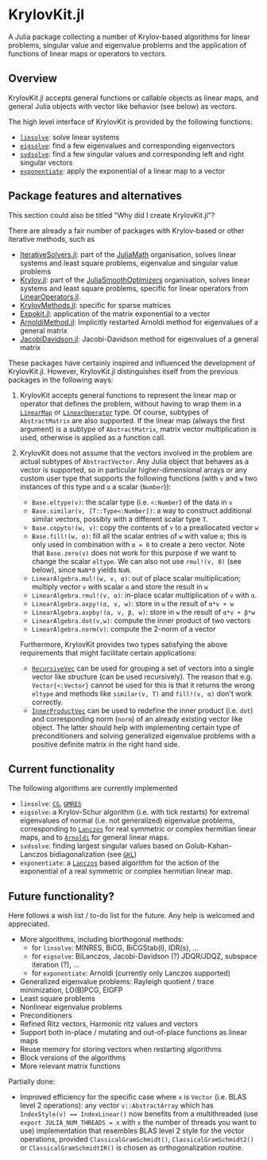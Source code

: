 # KrylovKit.jl

A Julia package collecting a number of Krylov-based algorithms for linear problems, singular
value and eigenvalue problems and the application of functions of linear maps or operators
to vectors.

## Overview
KrylovKit.jl accepts general functions or callable objects as linear maps, and general Julia
objects with vector like behavior (see below) as vectors.

The high level interface of KrylovKit is provided by the following functions:
*   [`linsolve`](@ref): solve linear systems
*   [`eigsolve`](@ref): find a few eigenvalues and corresponding eigenvectors
*   [`svdsolve`](@ref): find a few singular values and corresponding left and right singular vectors
*   [`exponentiate`](@ref): apply the exponential of a linear map to a vector

## Package features and alternatives
This section could also be titled "Why did I create KrylovKit.jl"?

There are already a fair number of packages with Krylov-based or other iterative methods, such as
*   [IterativeSolvers.jl](https://github.com/JuliaMath/IterativeSolvers.jl): part of the
    [JuliaMath](https://github.com/JuliaMath) organisation, solves linear systems and least
    square problems, eigenvalue and singular value problems
*   [Krylov.jl](https://github.com/JuliaSmoothOptimizers/Krylov.jl): part of the
    [JuliaSmoothOptimizers](https://github.com/JuliaSmoothOptimizers) organisation, solves
    linear systems and least square problems, specific for linear operators from
    [LinearOperators.jl](https://github.com/JuliaSmoothOptimizers/LinearOperators.jl).
*   [KrylovMethods.jl](https://github.com/lruthotto/KrylovMethods.jl): specific for sparse matrices
*   [Expokit.jl](https://github.com/acroy/Expokit.jl): application of the matrix exponential to a vector
*   [ArnoldiMethod.jl](https://github.com/haampie/ArnoldiMethod.jl): Implicitly restarted Arnoldi method for eigenvalues of a general matrix
*   [JacobiDavidson.jl](https://github.com/haampie/JacobiDavidson.jl): Jacobi-Davidson method for eigenvalues of a general matrix

These packages have certainly inspired and influenced the development of KrylovKit.jl. However,
KrylovKit.jl distinguishes itself from the previous packages in the following ways:

1.  KrylovKit accepts general functions to represent the linear map or operator that defines
    the problem, without having to wrap them in a [`LinearMap`](https://github.com/Jutho/LinearMaps.jl)
    or [`LinearOperator`](https://github.com/JuliaSmoothOptimizers/LinearOperators.jl) type.
    Of course, subtypes of `AbstractMatrix` are also supported. If the linear map (always the first
    argument) is a subtype of `AbstractMatrix`, matrix vector multiplication is used, otherwise
    is applied as a function call.

2.  KrylovKit does not assume that the vectors involved in the problem are actual subtypes of
    `AbstractVector`. Any Julia object that behaves as a vector is supported, so in particular
    higher-dimensional arrays or any custom user type that supports the following functions
    (with `v` and `w` two instances of this type and `α` a scalar (`Number`)):
    *   `Base.eltype(v)`: the scalar type (i.e. `<:Number`) of the data in `v`
    *   `Base.similar(v, [T::Type<:Number])`: a way to construct additional similar vectors,
        possibly with a different scalar type `T`.
    *   `Base.copyto!(w, v)`: copy the contents of `v` to a preallocated vector `w`
    *   `Base.fill!(w, α)`: fill all the scalar entries of `w` with value `α`; this is only
        used in combination with `α = 0` to create a zero vector. Note that `Base.zero(v)` does
        not work for this purpose if we want to change the scalar `eltype`. We can also not
        use `rmul!(v, 0)` (see below), since `NaN*0` yields `NaN`.
    *   `LinearAlgebra.mul!(w, v, α)`: out of place scalar multiplication; multiply
        vector `v` with scalar `α` and store the result in `w`
    *   `LinearAlgebra.rmul!(v, α)`: in-place scalar multiplication of `v` with `α`.
    *   `LinearAlgebra.axpy!(α, v, w)`: store in `w` the result of `α*v + w`
    *   `LinearAlgebra.axpby!(α, v, β, w)`: store in `w` the result of `α*v + β*w`
    *   `LinearAlgebra.dot(v,w)`: compute the inner product of two vectors
    *   `LinearAlgebra.norm(v)`: compute the 2-norm of a vector

    Furthermore, KrylovKit provides two types satisfying the above requirements that might
    facilitate certain applications:
    *   [`RecursiveVec`](@ref) can be used for grouping a set of vectors into a single vector like
    structure (can be used recursively). The reason that e.g. `Vector{<:Vector}` cannot be used
    for this is that it returns the wrong `eltype` and methods like `similar(v, T)` and `fill!(v, α)`
    don't work correctly.
    *   [`InnerProductVec`](@ref) can be used to redefine the inner product (i.e. `dot`) and corresponding
    norm (`norm`) of an already existing vector like object. The latter should help with implementing
    certain type of preconditioners and solving generalized eigenvalue problems with a positive
    definite matrix in the right hand side.

## Current functionality

The following algorithms are currently implemented
*   `linsolve`: [`CG`](@ref), [`GMRES`](@ref)
*   `eigsolve`: a Krylov-Schur algorithm (i.e. with tick restarts) for extremal eigenvalues of
    normal (i.e. not generalized) eigenvalue problems, corresponding to [`Lanczos`](@ref) for
    real symmetric or complex hermitian linear maps, and to [`Arnoldi`](@ref) for general linear maps.
*   `svdsolve`: finding largest singular values based on Golub-Kahan-Lanczos bidiagonalization
    (see [`GKL`](@ref))
*   `exponentiate`: a [`Lanczos`](@ref) based algorithm for the action of the exponential of
    a real symmetric or complex hermitian linear map.

## Future functionality?

Here follows a wish list / to-do list for the future. Any help is welcomed and appreciated.

*   More algorithms, including biorthogonal methods:
    -   for `linsolve`: MINRES, BiCG, BiCGStab(l), IDR(s), ...
    -   for `eigsolve`: BiLanczos, Jacobi-Davidson (?) JDQR/JDQZ, subspace iteration (?), ...
    -   for `exponentiate`: Arnoldi (currently only Lanczos supported)
*   Generalized eigenvalue problems: Rayleigh quotient / trace minimization, LO(B)PCG, EIGFP
*   Least square problems
*   Nonlinear eigenvalue problems
*   Preconditioners
*   Refined Ritz vectors, Harmonic ritz values and vectors
*   Support both in-place / mutating and out-of-place functions as linear maps
*   Reuse memory for storing vectors when restarting algorithms
*   Block versions of the algorithms
*   More relevant matrix functions

Partially done:
*   Improved efficiency for the specific case where `x` is `Vector` (i.e. BLAS level 2 operations): any vector `v::AbstractArray` which has `IndexStyle(v) == IndexLinear()` now benefits from a multithreaded (use `export JULIA_NUM_THREADS = x` with `x` the number of threads you want to use) implementation that resembles BLAS level 2 style for the vector operations, provided `ClassicalGramSchmidt()`, `ClassicalGramSchmidt2()` or `ClassicalGramSchmidtIR()` is chosen as orthogonalization routine.
